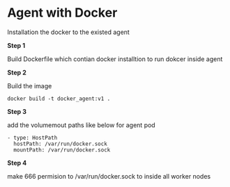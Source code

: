 # Agent with Docker

Installation the docker to the existed agent 

**Step 1**

Build Dockerfile which contian docker installtion to run dokcer inside agent

**Step 2**

Build the image

```
docker build -t docker_agent:v1 .
```

**Step 3**

add the volumemout paths like below for agent pod 

```
- type: HostPath
  hostPath: /var/run/docker.sock
  mountPath: /var/run/docker.sock
```

**Step 4**

make 666 permision to /var/run/docker.sock to inside all worker nodes
